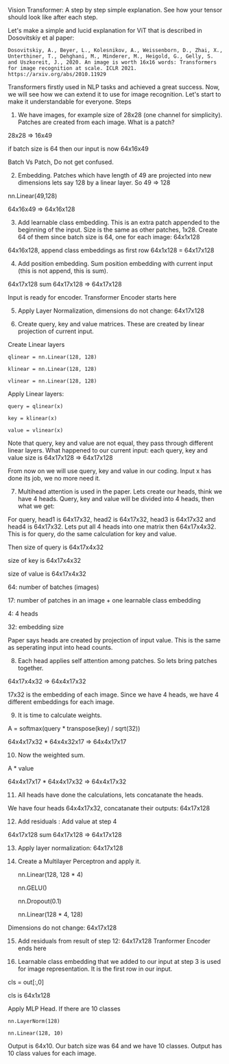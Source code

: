 
Vision Transformer: A step by step simple explanation. See how your tensor should look like after each step.

Let's make a simple and lucid explanation for ViT that is described in Dosovitskiy et al paper:

    Dosovitskiy, A., Beyer, L., Kolesnikov, A., Weissenborn, D., Zhai, X., Unterthiner, T., Dehghani, M., Minderer, M., Heigold, G., Gelly, S. and Uszkoreit, J., 2020. An image is worth 16x16 words: Transformers for image recognition at scale. ICLR 2021. https://arxiv.org/abs/2010.11929

Transformers firstly used in NLP tasks and achieved a great success. Now, we will see how we can extend it to use for image recognition. Let's start to make it understandable for everyone.
Steps

1. We have images, for example size of 28x28 (one channel for simplicity). Patches are created from each image. What is a patch?

28x28 => 16x49

if batch size is 64 then our input is now 64x16x49

Batch Vs Patch, Do not get confused.

2. Embedding. Patches which have length of 49 are projected into new dimensions lets say 128 by a linear layer. So 49 => 128

nn.Linear(49,128)

64x16x49 => 64x16x128

3. Add learnable class embedding. This is an extra patch appended to the beginning of the input. Size is the same as other patches, 1x28. Create 64 of them since batch size is 64, one for each image: 64x1x128

64x16x128, append class embeddings as first row 64x1x128 = 64x17x128

4. Add position embedding. Sum position embedding with current input (this is not append, this is sum).

64x17x128 sum 64x17x128 => 64x17x128

Input is ready for encoder.
Transformer Encoder starts here

5. Apply Layer Normalization, dimensions do not change: 64x17x128

6. Create query, key and value matrices. These are created by linear projection of current input.

Create Linear layers

    qlinear = nn.Linear(128, 128)

    klinear = nn.Linear(128, 128)

    vlinear = nn.Linear(128, 128)

Apply Linear layers:

    query = qlinear(x)

    key = klinear(x)

    value = vlinear(x)

Note that query, key and value are not equal, they pass through different linear layers. What happened to our current input: each query, key and value size is 64x17x128 => 64x17x128

From now on we will use query, key and value in our coding. Input x has done its job, we no more need it.

7. Multihead attention is used in the paper. Lets create our heads, think we have 4 heads. Query, key and value will be divided into 4 heads, then what we get:

For query, head1 is 64x17x32, head2 is 64x17x32, head3 is 64x17x32 and head4 is 64x17x32. Lets put all 4 heads into one matrix then 64x17x4x32. This is for query, do the same calculation for key and value.

Then size of query is 64x17x4x32

size of key is 64x17x4x32

size of value is 64x17x4x32

64: number of batches (images)

17: number of patches in an image + one learnable class embedding

4: 4 heads

32: embedding size

Paper says heads are created by projection of input value. This is the same as seperating input into head counts.

8. Each head applies self attention among patches. So lets bring patches together.

64x17x4x32 => 64x4x17x32

17x32 is the embedding of each image. Since we have 4 heads, we have 4 different embeddings for each image.

9. It is time to calculate weights.

A = softmax(query * transpose(key) / sqrt(32))

64x4x17x32 * 64x4x32x17 => 64x4x17x17

10. Now the weighted sum.

A * value

64x4x17x17 * 64x4x17x32 => 64x4x17x32

11. All heads have done the calculations, lets concatanate the heads.

We have four heads 64x4x17x32, concatanate their outputs: 64x17x128

12. Add residuals : Add value at step 4

64x17x128 sum 64x17x128 => 64x17x128

13. Apply layer normalization: 64x17x128

14. Create a Multilayer Perceptron and apply it.

    nn.Linear(128, 128 * 4)

    nn.GELU()

    nn.Dropout(0.1)

    nn.Linear(128 * 4, 128)

Dimensions do not change: 64x17x128

15. Add residuals from result of step 12: 64x17x128
Tranformer Encoder ends here

16. Learnable class embedding that we added to our input at step 3 is used for image representation. It is the first row in our input.

cls = out[:,0]

cls is 64x1x128

Apply MLP Head. If there are 10 classes

    nn.LayerNorm(128)

    nn.Linear(128, 10)

Output is 64x10. Our batch size was 64 and we have 10 classes. Output has 10 class values for each image.

 

